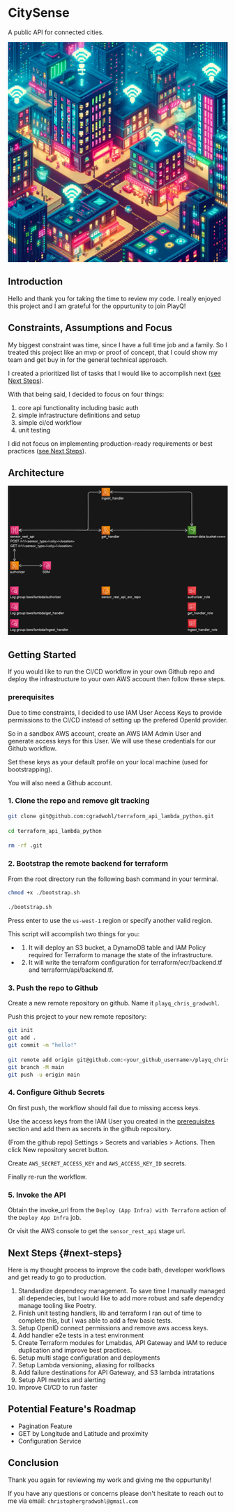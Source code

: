 # CitySense

A public API for connected cities.

![retro_city](iot_city.png)

## Introduction

Hello and thank you for taking the time to review my code. I really enjoyed this project and I am grateful for the oppurtunity to join PlayQ!

## Constraints, Assumptions and Focus

My biggest constraint was time, since I have a full time job and a family. So I treated this project like an mvp or proof of concept, that I could show my team and get buy in for the general technical approach.

I created a prioritized list of tasks that I would like to accomplish next ([see Next Steps](##next-steps)).

With that being said, I decided to focus on four things:

1. core api functionality including basic auth
2. simple infrastructure definitions and setup
3. simple ci/cd workflow
4. unit testing

I did not focus on implementing production-ready requirements or best practices ([see Next Steps](##next-steps)).

## Architecture

![retro_city](city_sense_architecture.png)

## Getting Started

If you would like to run the CI/CD workflow in your own Github repo and deploy the infrastructure to your own AWS account then follow these steps.

### prerequisites

Due to time constraints, I decided to use IAM User Access Keys to provide permissions to the CI/CD instead of setting up the prefered OpenId provider.

So in a sandbox AWS account, create an AWS IAM Admin User and generate access keys for this User. We will use these credentials for our Github workflow.

Set these keys as your default profile on your local machine (used for bootstrapping).

You will also need a Github account.

### 1. Clone the repo and remove git tracking

```bash
git clone git@github.com:cgradwohl/terraform_api_lambda_python.git

cd terraform_api_lambda_python

rm -rf .git
```

### 2. Bootstrap the remote backend for terraform

From the root directory run the following bash command in your terminal.

```bash
chmod +x ./bootstrap.sh

./bootstrap.sh
```

Press enter to use the `us-west-1` region or specify another valid region.

This script will accomplish two things for you:

- 1. It will deploy an S3 bucket, a DynamoDB table and IAM Policy required for Terraform to manage the state of the infrastructure.

- 2. It will write the terraform configuration for terraform/ecr/backend.tf and terraform/api/backend.tf.

### 3. Push the repo to Github

Create a new remote repository on github. Name it `playq_chris_gradwohl`.

Push this project to your new remote repository:

```bash
git init
git add .
git commit -m "hello!"

git remote add origin git@github.com:<your_github_username>/playq_chris_gradwohl.git
git branch -M main
git push -u origin main
```

### 4. Configure Github Secrets

On first push, the workflow should fail due to missing access keys.

Use the access keys from the IAM User you created in the [prerequisites](###prerequisites) section and add them as secrets in the github repository.

(From the github repo) Settings > Secrets and variables > Actions. Then click New repository secret button.

Create `AWS_SECRET_ACCESS_KEY` and `AWS_ACCESS_KEY_ID` secrets.

Finally re-run the workflow.

### 5. Invoke the API

Obtain the invoke_url from the `Deploy (App Infra) with Terraform` action of the `Deploy App Infra` job.

Or visit the AWS console to get the `sensor_rest_api` stage url.

## Next Steps {#next-steps}

Here is my thought process to improve the code bath, developer workflows and get ready to go to production.

1. Standardize dependecy management.
   To save time I manually managed all dependecies, but I would like to add more robust and safe dependcy manage tooling like Poetry.
2. Finish unit testing handlers, lib and terraform
   I ran out of time to complete this, but I was able to add a few basic tests.
3. Setup OpenID connect permissions and remove aws access keys.
4. Add handler e2e tests in a test environment
5. Create Terraform modules for Lmabdas, API Gateway and IAM to reduce duplication and improve best practices.
6. Setup multi stage configuration and deployments
7. Setup Lambda versioning, aliasing for rollbacks
8. Add failure destinations for API Gateway, and S3 lambda intratations
9. Setup API metrics and alerting
10. Improve CI/CD to run faster

## Potential Feature's Roadmap

- Pagination Feature
- GET by Longitude and Latitude and proximity
- Configuration Service

## Conclusion

Thank you again for reviewing my work and giving me the oppurtunity!

If you have any questions or concerns please don't hesitate to reach out to me via email: `christophergradwohl@gmail.com`
